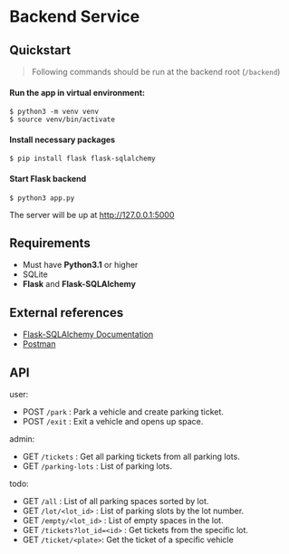 # Backend Service

## Quickstart

> Following commands should be run at the backend root (`/backend`)

#### Run the app in virtual environment:
```shell
$ python3 -m venv venv
$ source venv/bin/activate
```

#### Install necessary packages

```shell
$ pip install flask flask-sqlalchemy
```

#### Start Flask backend

```shell
$ python3 app.py
```

The server will be up at http://127.0.0.1:5000

## Requirements
- Must have **Python3.1** or higher
- SQLite
- **Flask** and **Flask-SQLAlchemy**
  

## External references

- [Flask-SQLAlchemy Documentation](https://flask-sqlalchemy.palletsprojects.com/en/3.1.x/)
- [Postman](https://www.postman.com/)


## API
user:
- POST `/park` : Park a vehicle and create parking ticket.
- POST `/exit` : Exit a vehicle and opens up space.

admin:
- GET `/tickets` : Get all parking tickets from all parking lots. 
- GET `/parking-lots` : List of parking lots.

todo:
- GET `/all` : List of all parking spaces sorted by lot.
- GET `/lot/<lot_id>` : List of parking slots by the lot number.
- GET `/empty/<lot_id>` : List of empty spaces in the lot.
- GET `/tickets?lot_id=<id>` : Get tickets from the specific lot.
- GET `/ticket/<plate>`: Get the ticket of a specific vehicle
